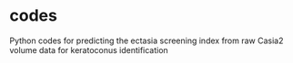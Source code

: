 # codes
Python codes for predicting the ectasia screening index from raw Casia2 volume data for keratoconus identification
